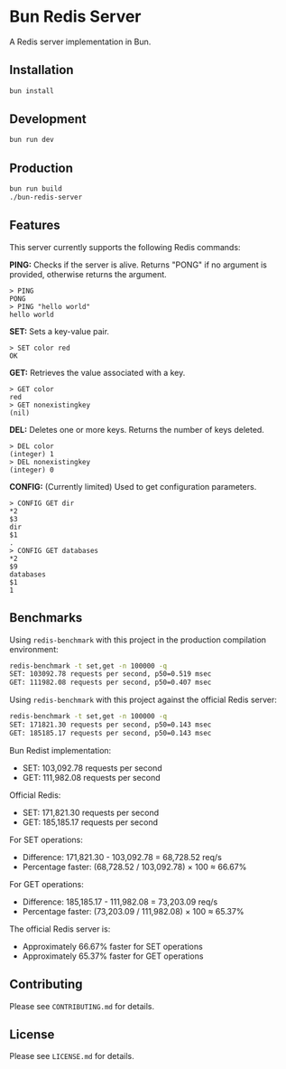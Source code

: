 # Bun Redis Server

A Redis server implementation in Bun.

## Installation

```bash
bun install
```

## Development

```bash
bun run dev
```

## Production

```bash
bun run build
./bun-redis-server
```

## Features

This server currently supports the following Redis commands:

**PING:** Checks if the server is alive. Returns "PONG" if no argument is provided, otherwise returns the argument.

```redis
> PING
PONG
> PING "hello world"
hello world
```

**SET:** Sets a key-value pair.

```redis
> SET color red
OK
```

**GET:** Retrieves the value associated with a key.

```redis
> GET color
red
> GET nonexistingkey
(nil)
```

**DEL:** Deletes one or more keys. Returns the number of keys deleted.

```redis
> DEL color
(integer) 1
> DEL nonexistingkey
(integer) 0
```

**CONFIG:** (Currently limited) Used to get configuration parameters.

```redis
> CONFIG GET dir
*2
$3
dir
$1
.
> CONFIG GET databases
*2
$9
databases
$1
1
```

## Benchmarks

Using `redis-benchmark` with this project in the production compilation environment:

```bash
redis-benchmark -t set,get -n 100000 -q
SET: 103092.78 requests per second, p50=0.519 msec                    
GET: 111982.08 requests per second, p50=0.407 msec                    
```

Using `redis-benchmark` with this project against the official Redis server:

```bash
redis-benchmark -t set,get -n 100000 -q
SET: 171821.30 requests per second, p50=0.143 msec                    
GET: 185185.17 requests per second, p50=0.143 msec
```

Bun Redist implementation:
- SET: 103,092.78 requests per second
- GET: 111,982.08 requests per second

Official Redis:
- SET: 171,821.30 requests per second
- GET: 185,185.17 requests per second


For SET operations:
- Difference: 171,821.30 - 103,092.78 = 68,728.52 req/s
- Percentage faster: (68,728.52 / 103,092.78) × 100 ≈ 66.67%

For GET operations:
- Difference: 185,185.17 - 111,982.08 = 73,203.09 req/s
- Percentage faster: (73,203.09 / 111,982.08) × 100 ≈ 65.37%

The official Redis server is:
- Approximately 66.67% faster for SET operations
- Approximately 65.37% faster for GET operations

## Contributing

Please see `CONTRIBUTING.md` for details.

## License

Please see `LICENSE.md` for details.
